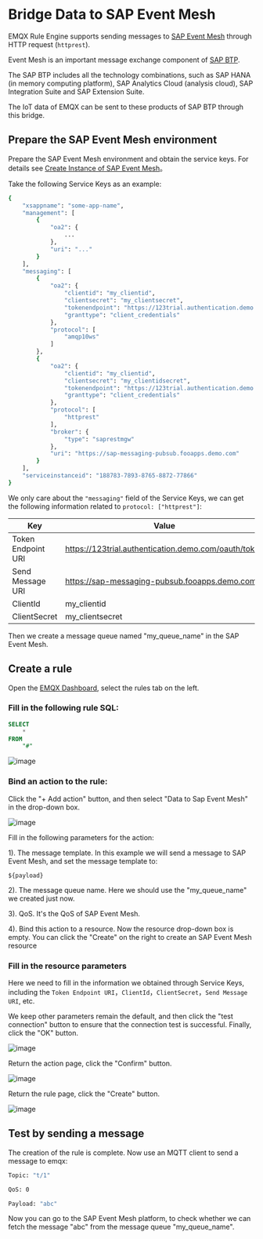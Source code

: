 # Bridge Data to SAP Event Mesh

EMQX Rule Engine supports sending messages to [SAP Event Mesh](https://help.sap.com/viewer/bf82e6b26456494cbdd197057c09979f/Cloud/en-US) through HTTP request (`httprest`).

Event Mesh is an important message exchange component of [SAP BTP](https://www.sap.com/products/business-technology-platform.html).

The SAP BTP includes all the technology combinations, such as SAP HANA (in memory computing platform),
SAP Analytics Cloud (analysis cloud), SAP Integration Suite and SAP Extension Suite.

The IoT data of EMQX can be sent to these products of SAP BTP through this bridge.

## Prepare the SAP Event Mesh environment

Prepare the SAP Event Mesh environment and obtain the service keys.
For details see [Create Instance of SAP Event Mesh](https://developers.sap.com/tutorials/cp-enterprisemessaging-instance-create.html)。

Take the following Service Keys as an example:

```bash
{
    "xsappname": "some-app-name",
    "management": [
        {
            "oa2": {
                ...
            },
            "uri": "..."
        }
    ],
    "messaging": [
        {
            "oa2": {
                "clientid": "my_clientid",
                "clientsecret": "my_clientsecret",
                "tokenendpoint": "https://123trial.authentication.demo.com/oauth/token",
                "granttype": "client_credentials"
            },
            "protocol": [
                "amqp10ws"
            ]
        },
        {
            "oa2": {
                "clientid": "my_clientid",
                "clientsecret": "my_clientidsecret",
                "tokenendpoint": "https://123trial.authentication.demo.com/oauth/token",
                "granttype": "client_credentials"
            },
            "protocol": [
                "httprest"
            ],
            "broker": {
                "type": "saprestmgw"
            },
            "uri": "https://sap-messaging-pubsub.fooapps.demo.com"
        }
    ],
    "serviceinstanceid": "188783-7893-8765-8872-77866"
}
```

We only care about the `"messaging"` field of the Service Keys, we can get the following
information related to `protocol: ["httprest"]`:

| Key                | Value|
|--------------------|------------------------------|
| Token Endpoint URI | https://123trial.authentication.demo.com/oauth/token |
| Send Message URI | https://sap-messaging-pubsub.fooapps.demo.com |
| ClientId | my_clientid |
| ClientSecret | my_clientsecret |

Then we create a message queue named "my_queue_name" in the SAP Event Mesh.

## Create a rule

Open the [EMQX Dashboard](http://127.0.0.1:18083/#/rules), select the rules tab on the left.

### Fill in the following rule SQL:

```sql
SELECT
    *
FROM
    "#"
```

![image](./assets/rule-engine/en_sap_rule_sql.png)

### Bind an action to the rule:

Click the "+ Add action" button, and then select "Data to Sap Event Mesh" in the drop-down box.

![image](./assets/rule-engine/en_sap_action.png)

Fill in the following parameters for the action:

1). The message template. In this example we will send a message to SAP Event Mesh, and set
the message template to:

```
${payload}
```

2). The message queue name. Here we should use the "my_queue_name" we created just now.

3). QoS. It's the QoS of SAP Event Mesh.

4). Bind this action to a resource. Now the resource drop-down box is empty.
    You can click the "Create" on the right to create an SAP Event Mesh resource

### Fill in the resource parameters

Here we need to fill in the information we obtained through Service Keys, including the
`Token Endpoint URI`，`ClientId`，`ClientSecret`，`Send Message URI`, etc.

We keep other parameters remain the default, and then click the "test connection" button
to ensure that the connection test is successful. Finally, click the "OK" button.

![image](./assets/rule-engine/en_sap_resource.png)

Return the action page, click the "Confirm" button.

![image](./assets/rule-engine/en_sap_action_1.png)

Return the rule page, click the "Create" button.

![image](./assets/rule-engine/en_sap_rule_sql_1.png)

## Test by sending a message

The creation of the rule is complete. Now use an MQTT client to send a message to emqx:

```bash
Topic: "t/1"

QoS: 0

Payload: "abc"
```

Now you can go to the SAP Event Mesh platform, to check whether we can fetch the message
"abc" from the message queue "my_queue_name".
